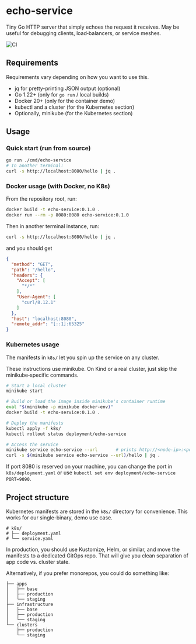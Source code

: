 # echo-service

Tiny Go HTTP server that simply echoes the request it receives. May be useful for debugging clients, load‑balancers, or service meshes.

![CI](https://github.com/gmarmstrong/echo-service/actions/workflows/build-image.yaml/badge.svg)

## Requirements

Requirements vary depending on how you want to use this.

* jq for pretty-printing JSON output (optional)
* Go 1.22+ (only for `go run` / local builds)  
* Docker 20+ (only for the container demo)  
* kubectl and a cluster (for the Kubernetes section)
* Optionally, minikube (for the Kubernetes section)

## Usage

### Quick start (run from source)

```sh
go run ./cmd/echo-service
# In another terminal:
curl -s http://localhost:8080/hello | jq .
```

### Docker usage (with Docker, no K8s)

From the repository root, run:

```sh
docker build -t echo-service:0.1.0 .
docker run --rm -p 8080:8080 echo-service:0.1.0
```

Then in another terminal instance, run:

```sh
curl -s http://localhost:8080/hello | jq .
```

and you should get

```json
{
  "method": "GET",
  "path": "/hello",
  "headers": {
    "Accept": [
      "*/*"
    ],
    "User-Agent": [
      "curl/8.12.1"
    ]
  },
  "host": "localhost:8080",
  "remote_addr": "[::1]:65325"
}
```

### Kubernetes usage

The manifests in `k8s/` let you spin up the service on any cluster.  

These instructions use minikube.
On Kind or a real cluster, just skip the minikube‑specific commands.

```sh
# Start a local cluster
minikube start

# Build or load the image inside minikube's container runtime
eval "$(minikube -p minikube docker-env)"
docker build -t echo-service:0.1.0 .

# Deploy the manifests
kubectl apply -f k8s/
kubectl rollout status deployment/echo-service

# Access the service
minikube service echo-service --url       # prints http://<node-ip>:<port>
curl -s $(minikube service echo-service --url)/hello | jq .
```

If port 8080 is reserved on your machine, you can change the port in `k8s/deployment.yaml`
or use `kubectl set env deployment/echo-service PORT=9090`.

## Project structure

Kubernetes manifests are stored in the `k8s/` directory for convenience.
This works for our single-binary, demo use case.

```
# k8s/
# ├── deployment.yaml
# └── service.yaml
```

In production, you should use Kustomize, Helm, or similar, and move the
manifests to a dedicated GitOps repo. That will give you clean separation
of app code vs. cluster state.

Alternatively, if you prefer monorepos, you could do something like:

```
├── apps
│   ├── base
│   ├── production 
│   └── staging
├── infrastructure
│   ├── base
│   ├── production 
│   └── staging
└── clusters
    ├── production
    └── staging
```
